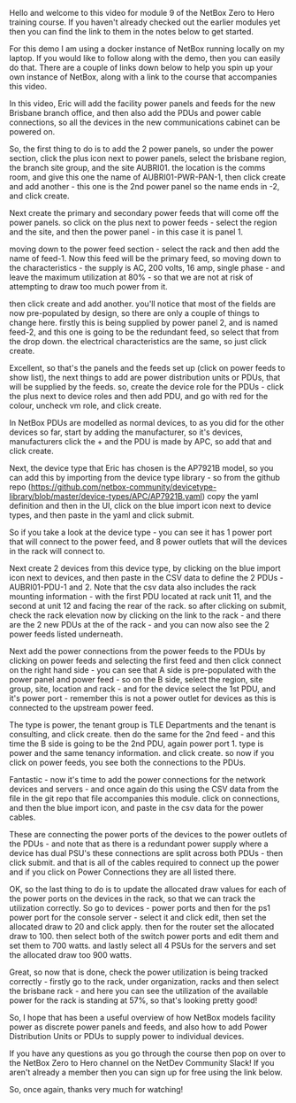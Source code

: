 Hello and welcome to this video for module 9 of the NetBox Zero to Hero training course. If you haven't already checked out the earlier modules yet then you can find the link to them in the notes below to get started. 

For this demo I am using a docker instance of NetBox running locally on my laptop. If you would like to follow along with the demo, then you can easily do that. There are a couple of links down below to help you spin up your own instance of NetBox, along with a link to the course that accompanies this video. 

In this video, Eric will add the facility power panels and feeds for the new Brisbane branch office, and then also add the PDUs and power cable connections, so all the devices in the new communications cabinet can be powered on. 

So, the first thing to do is to add the 2 power panels, so under the power section, click the plus icon next to power panels, select the brisbane region, the branch site group, and the site AUBRI01. the location is the comms room, and give this one the name of AUBRI01-PWR-PAN-1, then click create and add another - this one is the 2nd power panel so the name ends in -2, and click create.

Next create the primary and secondary power feeds that will come off the power panels. so click on the plus next to power feeds - select the region and the site, and then the power panel - in this case it is panel 1. 

moving down to the power feed section - select the rack and then add the name of feed-1. Now this feed will be the primary feed, so moving down to the characteristics - the supply is AC, 200 volts, 16 amp, single phase - and leave the maximum utilization at 80% - so that we are not at risk of attempting to draw too much power from it. 

then click create and add another. you'll notice that most of the fields are now pre-populated by design, so there are only a couple of things to change here. firstly this is being supplied by power panel 2, and is named feed-2, and this one is going to be the redundant feed, so select that from the drop down. the electrical characteristics are the same, so just click create. 

Excellent, so that's the panels and the feeds set up (click on power feeds to show list), the next things to add are power distribution units or PDUs, that will be supplied by the feeds. so, create the device role for the PDUs - click the plus next to device roles and then add PDU, and go with red for the colour, uncheck vm role, and click create. 

In NetBox PDUs are modelled as normal devices, to as you did for the other devices so far, start by adding the manufacturer, so it's devices, manufacturers click the + and the PDU is made by APC, so add that and click create. 

Next, the device type that Eric has chosen is the AP7921B model, so you can add this by importing from the device type library - so from the github repo (https://github.com/netbox-community/devicetype-library/blob/master/device-types/APC/AP7921B.yaml) copy the yaml definition and then in the UI, click on the blue import icon next to device types, and then paste in the yaml and click submit. 

So if you take a look at the device type - you can see it has 1 power port that will connect to the power feed, and 8 power outlets that will the devices in the rack will connect to.

Next create 2 devices from this device type, by clicking on the blue import icon next to devices, and then paste in the CSV data to define the 2 PDUs - AUBRI01-PDU-1 and 2. Note that the csv data also includes the rack mounting information - with the first PDU located at rack unit 11, and the second at unit 12 and facing the rear of the rack. so after clicking on submit, check the rack elevation now by clicking on the link to the rack - and there are the 2 new PDUs at the of the rack - and you can now also see the 2 power feeds listed underneath. 

Next add the power connections from the power feeds to the PDUs by clicking on power feeds and selecting the first feed and then click connect on the right hand side - you can see that A side is pre-populated with the power panel and power feed - so on the B side, select the region, site group, site, location and rack - and for the device select the 1st PDU, and it's power port - remember this is not a power outlet for devices as this is connected to the upstream power feed. 

The type is power, the tenant group is TLE Departments and the tenant is consulting, and click create. then do the same for the 2nd feed - and this time the B side is going to be the 2nd PDU, again power port 1. type is power and the same tenancy information. and click create. so now if you click on power feeds, you see both the connections to the PDUs.

Fantastic - now it's time to add the power connections for the network devices and servers - and once again do this using the CSV data from the file in the git repo that file accompanies this module. click on connections, and then the blue import icon, and paste in the csv data for the power cables. 

These are connecting the power ports of the devices to the power outlets of the PDUs - and note that as there is a redundant power supply where a device has dual PSU's these connections are split across both PDUs - then click submit. and that is all of the cables required to connect up the power and if you click on Power Connections they are all listed there.

OK, so the last thing to do is to update the allocated draw values for each of the power ports on the devices in the rack, so that we can track the utilization correctly. So go to devices - power ports and then for the ps1 power port for the console server - select it and click edit, then set the allocated draw to 20 and click apply. then for the router set the allocated draw to 100. then select both of the switch power ports and edit them and set them to 700 watts. and lastly select all 4 PSUs for the servers and set the allocated draw too 900 watts. 

Great, so now that is done, check the power utilization is being tracked correctly - firstly go to the rack, under organization, racks and then select the brisbane rack - and here you can see the utilization of the available power for the rack is standing at 57%, so that's looking pretty good!

So, I hope that has been a useful overview of how NetBox models facility power as discrete power panels and feeds, and also how to add Power Distribution Units or PDUs to supply power to individual devices. 

If you have any questions as you go through the course then pop on over to the NetBox Zero to Hero channel on the NetDev Community Slack! If you aren't already a member then you can sign up for free using the link below.

So, once again, thanks very much for watching!